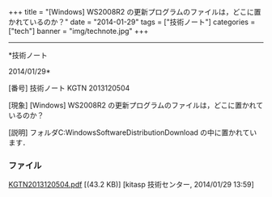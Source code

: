 ﻿+++
title = "[Windows] WS2008R2 の更新プログラムのファイルは，どこに置かれているのか？"
date = "2014-01-29"
tags = ["技術ノート"]
categories = ["tech"]
banner = "img/technote.jpg"
+++

-----------------------------------------------------------------------------------------------------------------------------

*技術ノート

2014/01/29*


[番号]
技術ノート KGTN 2013120504

[現象]
[Windows] WS2008R2
の更新プログラムのファイルは，どこに置かれているのか？

[説明]
フォルダC:WindowsSoftwareDistributionDownload
の中に置かれています．


### ファイル

 
 


[KGTN2013120504.pdf](http://techreport.kitasp.net/attachments/download/1443/KGTN2013120504.pdf)
 [(43.2 KB)] [kitasp 技術センター, 2014/01/29
13:59]


 


 

